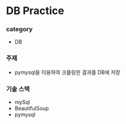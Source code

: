 # DB Practice

### category
- DB

### 주제
- pymysql을 이용하여 크롤링한 결과를 DB에 저장

### 기술 스택
- mySql
- BeautifulSoup
- pymysql

